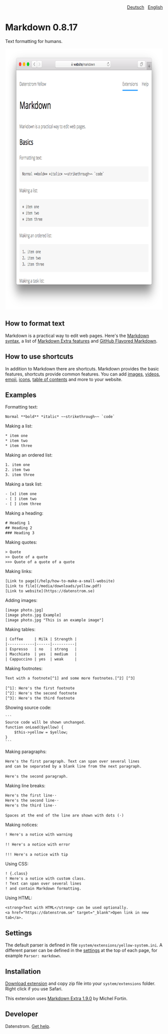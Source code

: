 <p align="right" role="navigation"><a href="README-de.md">Deutsch</a> &nbsp; <a href="README.md">English</a></p>

Markdown 0.8.17
===============
Text formatting for humans.

<p align="center"><img src="markdown-screenshot.png?raw=true" width="795" height="836" alt="Screenshot"></p>

## How to format text

Markdown is a practical way to edit web pages. Here's the [Markdown syntax](http://commonmark.org/help/), a list of [Markdown Extra features](https://michelf.ca/projects/php-markdown/extra/) and [GitHub Flavored Markdown](https://help.github.com/en/articles/basic-writing-and-formatting-syntax). 

## How to use shortcuts

In addition to Markdown there are shortcuts. Markdown provides the basic features, shortcuts provide common features. You can add [images](https://github.com/datenstrom/yellow-extensions/tree/master/source/image), [videos](https://github.com/datenstrom/yellow-extensions/tree/master/source/youtube), [emoji](https://github.com/datenstrom/yellow-extensions/tree/master/source/emojiawesome), [icons](https://github.com/datenstrom/yellow-extensions/tree/master/source/fontawesome), [table of contents](https://github.com/datenstrom/yellow-extensions/tree/master/source/toc) and more to your website.

## Examples

Formatting text:

    Normal **bold** *italic* ~~strikethrough~~ `code`

Making a list:

    * item one
    * item two
    * item three

Making an ordered list:

    1. item one
    2. item two
    3. item three

Making a task list:

    - [x] item one
    - [ ] item two
    - [ ] item three

Making a heading:

    # Heading 1
    ## Heading 2
    ### Heading 3

Making quotes:

    > Quote
    >> Quote of a quote
    >>> Quote of a quote of a quote

Making links:

    [Link to page](/help/how-to-make-a-small-website)
    [Link to file](/media/downloads/yellow.pdf)
    [Link to website](https://datenstrom.se)

Adding images:

    [image photo.jpg]
    [image photo.jpg Example]
    [image photo.jpg "This is an example image"]

Making tables:

    | Coffee     | Milk | Strength |
    |------------|------|----------|
    | Espresso   | no   | strong   |
    | Macchiato  | yes  | medium   |
    | Cappuccino | yes  | weak     |

Making footnotes:

    Text with a footnote[^1] and some more footnotes.[^2] [^3]
    
    [^1]: Here's the first footnote
    [^2]: Here's the second footnote
    [^3]: Here's the third footnote

Showing source code:

    ```
    Source code will be shown unchanged.
    function onLoad($yellow) {
        $this->yellow = $yellow;
    }
    ```

Making paragraphs:

    Here's the first paragraph. Text can span over several lines
    and can be separated by a blank line from the next paragraph.

    Here's the second paragraph.

Making line breaks:

    Here's the first line⋅⋅
    Here's the second line⋅⋅
    Here's the third line⋅⋅
    
    Spaces at the end of the line are shown with dots (⋅)

Making notices:

    ! Here's a notice with warning
    
    !! Here's a notice with error
    
    !!! Here's a notice with tip

Using CSS:

    ! {.class}
    ! Here's a notice with custom class.
    ! Text can span over several lines
    ! and contain Markdown formatting.

Using HTML:

    <strong>Text with HTML</strong> can be used optionally.
    <a href="https://datenstrom.se" target="_blank">Open link in new tab</a>.

## Settings

The default parser is defined in file `system/extensions/yellow-system.ini`. A different parser can be defined in the [settings](https://github.com/datenstrom/yellow-extensions/tree/master/source/core#settings) at the top of each page, for example `Parser: markdown`.

## Installation

[Download extension](https://github.com/datenstrom/yellow-extensions/raw/master/zip/markdown.zip) and copy zip file into your `system/extensions` folder. Right click if you use Safari.

This extension uses [Markdown Extra 1.9.0](https://github.com/michelf/php-markdown) by Michel Fortin.

## Developer

Datenstrom. [Get help](https://datenstrom.se/yellow/help/).
